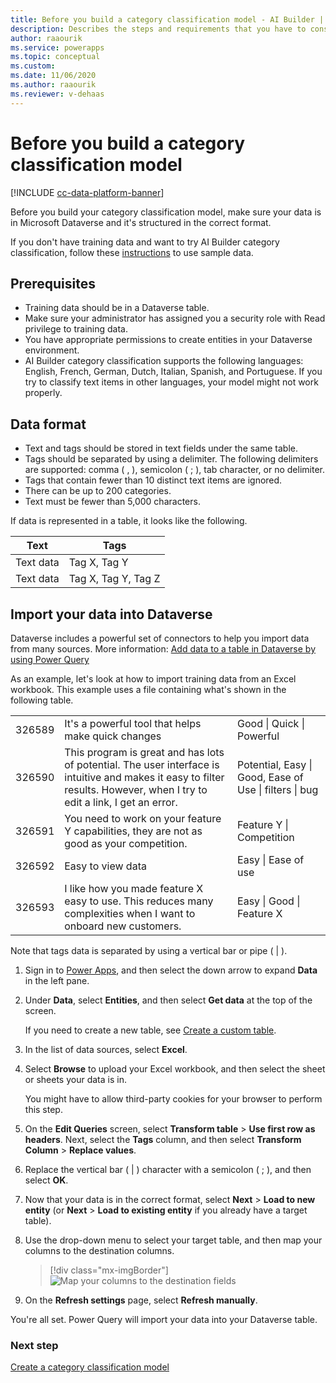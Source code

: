 ```yaml
---
title: Before you build a category classification model - AI Builder | Microsoft Docs
description: Describes the steps and requirements that you have to consider before you build your model.
author: raaourik 
ms.service: powerapps
ms.topic: conceptual
ms.custom: 
ms.date: 11/06/2020
ms.author: raaourik 
ms.reviewer: v-dehaas
---
```


# Before you build a category classification model

[!INCLUDE [cc-data-platform-banner](includes/cc-data-platform-banner.md)]

Before you build your category classification model, make sure your data is in Microsoft Dataverse and it's structured in the correct format.

If you don't have training data and want to try AI Builder category classification, follow these [instructions](text-classification-sample-data.md) to use sample data.

## Prerequisites

- Training data should be in a Dataverse table.
- Make sure your administrator has assigned you a security role with Read privilege to training data.
- You have appropriate permissions to create entities in your Dataverse environment.
- AI Builder category classification supports the following languages: English, French, German, Dutch, Italian, Spanish, and Portuguese. If you try to classify text items in other languages, your model might not work properly. 

## Data format

- Text and tags should be stored in text fields under the same table.
- Tags should be separated by using a delimiter. The following delimiters are supported: comma ( , ), semicolon ( ; ), tab character, or no delimiter.
- Tags that contain fewer than 10 distinct text items are ignored.
- There can be up to 200 categories. 
- Text must be fewer than 5,000 characters.

If data is represented in a table, it looks like the following.

| Text      | Tags                |
|-----------|---------------------|
| Text data | Tag X, Tag Y        |
| Text data | Tag X, Tag Y, Tag Z |

## Import your data into Dataverse

Dataverse includes a powerful set of connectors to help you import data from many sources. More information: [Add data to a table in Dataverse by using Power Query](/powerapps/maker/common-data-service/data-platform-cds-newentity-pq)

As an example, let's look at how to import training data from an Excel workbook. This example uses a file containing what's shown in the following table.

|   |   |   |
|---|---|---|
|326589    |It's a powerful tool that helps make quick changes   |Good \| Quick \| Powerful |
|326590    |This program is great and has lots of potential. The user interface is intuitive and makes it easy to filter results. However, when I try to edit a link, I get an error.    |Potential, Easy \| Good, Ease of Use \| filters \| bug  |
|326591    | You need to work on your feature Y capabilities, they are not as good as your competition. |Feature Y \| Competition     |
|326592    |Easy to view data        |Easy \| Ease of use                                |
|326593    |I like how you made feature X easy to use. This reduces many complexities when I want to onboard new customers. | Easy \|  Good \| Feature X                             |

Note that tags data is separated by using a vertical bar or pipe ( \| ).

1. Sign in to [Power Apps](https://make.powerapps.com/), and then select the down arrow to expand **Data** in the left pane.

2. Under **Data**, select **Entities**, and then select **Get data** at the top of the screen.

    If you need to create a new table, see [Create a custom table](https://docs.microsoft.com/powerapps/maker/common-data-service/data-platform-create-entity).

3. In the list of data sources, select **Excel**.

4. Select **Browse** to upload your Excel workbook, and then select the sheet or sheets your data is in.

    You might have to allow third-party cookies for your browser to perform this step.

6. On the **Edit Queries** screen, select **Transform table** > **Use first row as headers**. Next, select the **Tags** column, and then select **Transform Column** > **Replace values**.

1. Replace the vertical bar ( \| ) character with a semicolon ( ; ), and then select **OK**.

1. Now that your data is in the correct format, select **Next** > **Load to new entity** (or **Next** > **Load to existing entity** if you already have a target table).

1. Use the drop-down menu to select your target table, and then map your columns to the destination columns.

    > [!div class="mx-imgBorder"]
    > ![Map your columns to the destination fields](media/create-text-model-map-columns.png "Map your columns to the destination fields")

1. On the **Refresh settings** page, select **Refresh manually**.

You're all set. Power Query will import your data into your Dataverse table.

### Next step

[Create a category classification model](create-text-classification-model.md)

